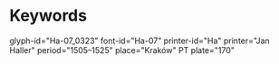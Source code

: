 # Keywords
glyph-id="Ha-07_0323"
font-id="Ha-07"
printer-id="Ha"
printer="Jan Haller"
period="1505–1525"
place="Kraków"
PT plate="170"
